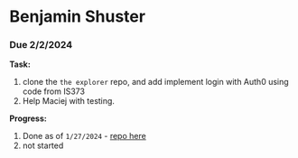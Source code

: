 # Benjamin Shuster 
### Due 2/2/2024

**Task:**
 1. clone the `the explorer` repo, and add implement login with Auth0 using code from IS373
 2. Help Maciej with testing.

 **Progress:**
 1. Done as of `1/27/2024` - [repo here](https://github.com/bentzi-shuster/IS421) 
 2. not started
